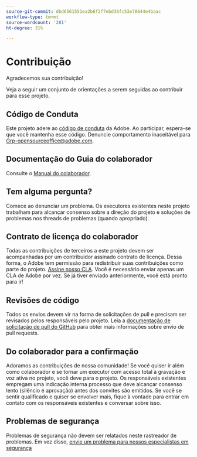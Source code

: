 ```yaml
---
source-git-commit: dbd6561551ea2b6f2f7ebd36fc53e70644e4baac
workflow-type: tm+mt
source-wordcount: '281'
ht-degree: 31%

---
```

# Contribuição

Agradecemos sua contribuição!

Veja a seguir um conjunto de orientações a serem seguidas ao contribuir para esse projeto.

## Código de Conduta

Este projeto adere ao [código de conduta](code-of-conduct.md) da Adobe. Ao participar,
espera-se que você mantenha esse código. Denuncie comportamento inaceitável para
[Grp-opensourceoffice@adobe.com](mailto:Grp-opensourceoffice@adobe.com).

## Documentação do Guia do colaborador

Consulte o [Manual do colaborador](https://experienceleague.adobe.com/docs/contributor/contributor-guide/introduction.html?lang=pt-BR).

## Tem alguma pergunta?

Comece ao denunciar um problema. Os executores existentes neste projeto trabalham para alcançar
consenso sobre a direção do projeto e soluções de problemas nos threads de problemas
(quando apropriado).

## Contrato de licença do colaborador

Todas as contribuições de terceiros a este projeto devem ser acompanhadas por um contribuidor assinado
contrato de licença. Dessa forma, o Adobe tem permissão para redistribuir suas contribuições
como parte do projeto. [Assine nosso CLA](http://opensource.adobe.com/cla.html). Você
é necessário enviar apenas um CLA de Adobe por vez. Se já tiver enviado anteriormente,
você está pronto para ir!

## Revisões de código

Todos os envios devem vir na forma de solicitações de pull e precisam ser revisados
pelos responsáveis pelo projeto. Leia a [documentação de solicitação de pull do GitHub](https://help.github.com/pt/github/collaborating-with-issues-and-pull-requests/about-pull-requests)
para obter mais informações sobre envio de pull requests.

<!--
Lastly, please follow the [pull request template](PULL_REQUEST_TEMPLATE.md) when
submitting a pull request!
-->

## Do colaborador para a confirmação

Adoramos as contribuições de nossa comunidade! Se você quiser ir além como colaborador
e se tornar um executor com acesso total à gravação e voz ativa no projeto, você deve
para o projeto. Os responsáveis existentes empregam uma indicação interna
processo que deve alcançar consenso lento (silêncio é aprovação) antes dos convites
são emitidos. Se você se sentir qualificado e quiser se envolver mais,
fique à vontade para entrar em contato com os responsáveis existentes e conversar sobre isso.

## Problemas de segurança

Problemas de segurança não devem ser relatados neste rastreador de problemas. Em vez disso, [envie um problema para nossos especialistas em segurança](https://helpx.adobe.com/br/security/alertus.html)
